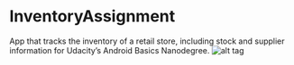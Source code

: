 # InventoryAssignment
App that tracks the inventory of a retail store, including stock and supplier information for Udacity’s Android Basics Nanodegree.
![alt tag](http://url/to/img.png)
